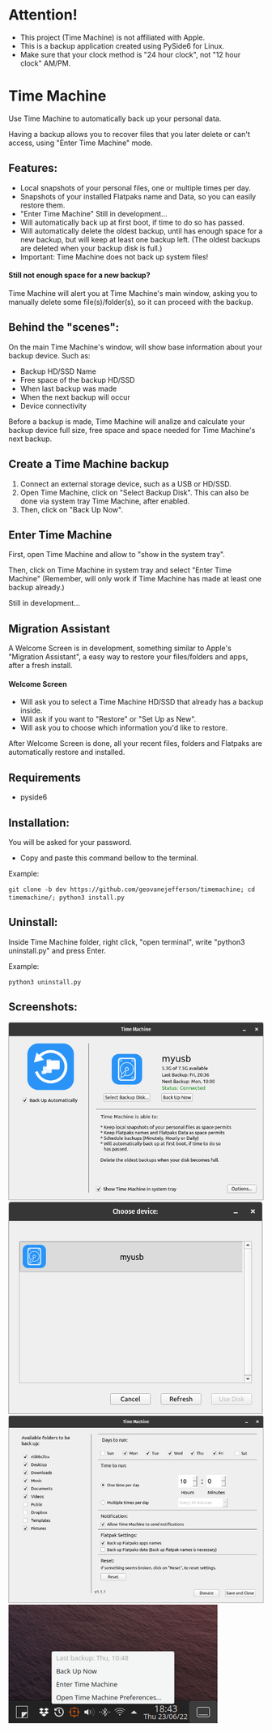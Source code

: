 # Attention!
* This project (Time Machine) is not affiliated with Apple. 
* This is a backup application created using PySide6 for Linux.
* Make sure that your clock method is "24 hour clock", not "12 hour clock" AM/PM.

# Time Machine
Use Time Machine to automatically back up your personal data. 

Having a backup allows you to recover files that you later delete or can't access,
using "Enter Time Machine" mode.

## Features:
* Local snapshots of your personal files, one or multiple times per day.
* Snapshots of your installed Flatpaks name and Data, so you can easily restore them.
* "Enter Time Machine" Still in development...
* Will automatically back up at first boot, if time to do so has passed.
* Will automatically delete the oldest backup, until has enough space for a new backup, but will keep at least one backup left. 
(The oldest backups are deleted when your backup disk is full.)
* Important: Time Machine does not back up system files!

#### Still not enough space for a new backup?
  Time Machine will alert you at Time Machine's main window, asking you to manually delete some file(s)/folder(s), so it can proceed with the backup.

## Behind the "scenes":
On the main Time Machine's window, will show base information about your backup device.
Such as: 
* Backup HD/SSD Name
* Free space of the backup HD/SSD
* When last backup was made
* When the next backup will occur
* Device connectivity

Before a backup is made, Time Machine will analize and calculate your backup device full size, free space and space needed for Time Machine's next backup.

## Create a Time Machine backup
1. Connect an external storage device, such as a USB or HD/SSD.
2. Open Time Machine, click on "Select Backup Disk". This can also be done via system tray Time Machine, after enabled.
3. Then, click on "Back Up Now".

## Enter Time Machine
First, open Time Machine and allow to "show in the system tray".

Then, click on Time Machine in system tray and select "Enter Time Machine"
(Remember, will only work if Time Machine has made at least one backup already.)

Still in development...

## Migration Assistant
A Welcome Screen is in development, something similar to Apple's "Migration Assistant", a easy way to restore your files/folders and apps, after a fresh install.

#### Welcome Screen
* Will ask you to select a Time Machine HD/SSD that already has a backup inside.
* Will ask if you want to "Restore" or "Set Up as New".
* Will ask you to choose which information you'd like to restore.

After Welcome Screen is done, all your recent files, folders and Flatpaks are automatically restore and installed.

## Requirements
* pyside6

## Installation:
You will be asked for your password.
* Copy and paste this command bellow to the terminal.

Example:

    git clone -b dev https://github.com/geovanejefferson/timemachine; cd timemachine/; python3 install.py


## Uninstall:
Inside Time Machine folder, right click, "open terminal", write "python3 uninstall.py" and press Enter.

Example:

    python3 uninstall.py

## Screenshots:
![](src/screenshots/img.png)
![](src/screenshots/img_2.png)
![](src/screenshots/img_3.png)
![](src/screenshots/img_4.png)
